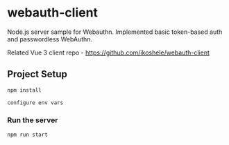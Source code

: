 # webauth-client

Node.js server sample for Webauthn. Implemented basic token-based auth and passwordless WebAuthn.

Related Vue 3 client repo - https://github.com/ikoshele/webauth-client

## Project Setup

```sh
npm install
```

```sh
configure env vars
```

### Run the server

```sh
npm run start
```
